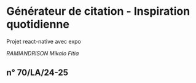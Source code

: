 # Générateur de citation - Inspiration quotidienne
Projet react-native avec expo 

<i> RAMIANDRISON Mikalo Fitia </i>
## n° 70/LA/24-25
